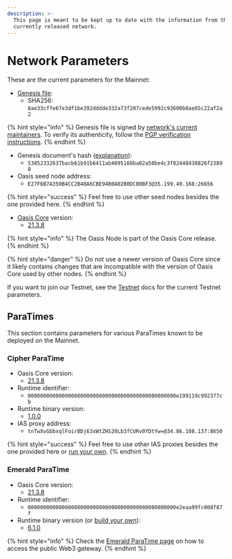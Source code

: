 ```yaml
---
description: >-
  This page is meant to be kept up to date with the information from the
  currently released network.
---
```


# Network Parameters

These are the current parameters for the Mainnet:

* [Genesis file](https://github.com/oasisprotocol/mainnet-artifacts/releases/download/2021-04-28/genesis.json):
  * SHA256: `8ae33cffe67e3df1be392dddde332a73f207cede5992c93600b0ae65c22af2a2`

{% hint style="info" %}
Genesis file is signed by [network's current maintainers](https://github.com/oasisprotocol/mainnet-artifacts/blob/master/README.md#pgp-keys-of-current-maintainers). To verify its authenticity, follow the [PGP verification instructions](https://github.com/oasisprotocol/mainnet-artifacts/blob/master/README.md#verifying-genesis-file-signatures).
{% endhint %}

* Genesis document's hash ([explanation](genesis-doc.md#genesis-file-vs-genesis-document)):
  * `53852332637bacb61b91b6411ab4095168ba02a50be4c3f82448438826f23898`
* Oasis seed node address:
  * `E27F6B7A350B4CC2B48A6CBE94B0A02B0DCB0BF3@35.199.49.168:26656`

{% hint style="success" %}
Feel free to use other seed nodes besides the one provided here.
{% endhint %}

* [Oasis Core](https://github.com/oasisprotocol/oasis-core) version:
  * [21.3.8](https://github.com/oasisprotocol/oasis-core/releases/tag/v21.3.8)

{% hint style="info" %}
The Oasis Node is part of the Oasis Core release.
{% endhint %}

{% hint style="danger" %}
Do not use a newer version of Oasis Core since it likely contains changes that are incompatible with the version of Oasis Core used by other nodes.
{% endhint %}

If you want to join our Testnet, see the [Testnet](../foundation/testnet/) docs for the current Testnet parameters.

## ParaTimes

This section contains parameters for various ParaTimes known to be deployed on the Mainnet.

### Cipher ParaTime

* Oasis Core version:
  * [21.3.8](https://github.com/oasisprotocol/oasis-core/releases/tag/v21.3.8)
* Runtime identifier:
  * `000000000000000000000000000000000000000000000000e199119c992377cb`
* Runtime binary version:
  * [1.0.0](https://github.com/oasisprotocol/cipher-paratime/releases/tag/v1.0.0)
* IAS proxy address:
  * `tnTwXvGbbxqlFoirBDj63xWtZHS20Lb3fCURv0YDtYw=@34.86.108.137:8650`

{% hint style="success" %}
Feel free to use other IAS proxies besides the one provided here or [run your own](../run-a-node/set-up-your-node/run-an-ias-proxy.md).
{% endhint %}

### Emerald ParaTime

* Oasis Core version:
  * [21.3.8](https://github.com/oasisprotocol/oasis-core/releases/tag/v21.3.8)
* Runtime identifier:
  * `000000000000000000000000000000000000000000000000e2eaa99fc008f87f`
* Runtime binary version (or [build your own](https://github.com/oasisprotocol/emerald-paratime/tree/v6.1.0#building)):
  * [6.1.0](https://github.com/oasisprotocol/emerald-paratime/releases/tag/v6.1.0)

{% hint style="info" %}
Check the [Emerald ParaTime page](../developer-resources/emerald-paratime/#web3-gateway) on how to access the public Web3 gateway.
{% endhint %}
